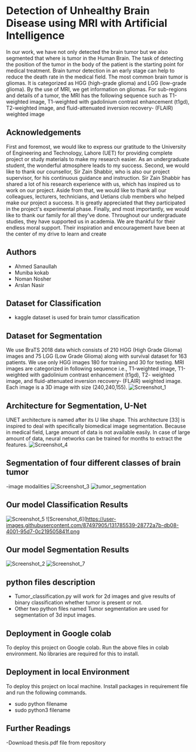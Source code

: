 
# Detection of Unhealthy Brain Disease using MRI with Artificial Intelligence

In our work, we have not only detected the brain tumor but we also segmented that
where is tumor in the Human Brain. The task of detecting the position of the tumor in the body
of the patient is the starting point for medical treatment. Brain tumor detection in an early stage
can help to reduce the death rate in the medical field. The most common brain tumor is gliomas.
It is categorized as HGG (high-grade glioma) and LGG (low-grade glioma). By the use of MRI,
we get information on gliomas. For sub-regions and details of a tumor, the MRI has the
following sequence such as T1-weighted image, T1-weighted with gadolinium contrast
enhancement (t1gd), T2-weighted image, and fluid-attenuated inversion recovery- (FLAIR)
weighted image
## Acknowledgements

 First and foremost, we would like to express our gratitude to the University of Engineering and Technology, Lahore (UET) for providing complete project or study materials to make my research easier. As an undergraduate student, the wonderful atmosphere leads to my success. Second, we would like to thank our counsellor, Sir Zain Shabbir, who is also our project supervisor, for his continuous guidance and instruction. Sir Zain Shabbir has shared a lot of his research experience with us, which has inspired us to work on our project. Aside from that, we would like to thank all our colleagues, lecturers, technicians, and Uetians club members who helped make our project a success. It is greatly appreciated that they participated in the project's experimental phase. Finally, and most importantly, we would like to thank our family for all they've done. Throughout our undergraduate studies, they have supported us   in academia. We are thankful for their endless moral support. Their inspiration and encouragement have been at the center of my drive to learn and create
  
  
## Authors

- Ahmed Sanaullah
- Muniba kokab
- Noman Nosher
- Arslan Nasir
## Dataset for Classification
- kaggle dataset is used for brain tumor classification

## Dataset for Segmentation
We use BraTS 2018 data which consists of 210 HGG (High Grade Glioma) images and 75 
LGG (Low Grade Glioma) along with survival dataset for 163 patients. We use only HGG 
images 180 for training and 30 for testing. MRI images are categorized in following sequence 
i.e., T1-weighted image, T1-weighted with gadolinium contrast enhancement (t1gd), T2-
weighted image, and fluid-attenuated inversion recovery- (FLAIR) weighted image. Each 
image is a 3D image with size (240,240,155).
![Screenshot_1](https://user-images.githubusercontent.com/87497905/131785385-36f37ad5-5067-4dcc-8a48-eab8dba5f150.png)

## Architecture for Segmentation, U-Net
UNET architecture is named after its U like shape. This architecture [33] is inspired to deal 
with specifically biomedical image segmentation. Because in medical field, Large amount of 
data is not available easily. In case of large amount of data, neural networks can be trained for 
months to extract the features. 
![Screenshot_4](https://user-images.githubusercontent.com/87497905/131785547-058cd70c-839c-4bfe-8ed4-91898ebc37db.png)

## Segmentation of four different classes of brain tumor
-image modalities
![Screenshot_3](https://user-images.githubusercontent.com/87497905/131785545-32a31e79-253d-436e-9788-cd395c09eee0.png)
![tumor_segmentation](https://user-images.githubusercontent.com/87497905/131783353-07d29f4e-f2e0-4043-a2c0-6063f072b749.jpg)
## Our model Classification Results
![Screenshot_5](https://user-images.githubusercontent.com/87497905/131785536-4732d1b9-8f3d-4bd6-baec-4ae098b04110.png)
![Screenshot_6](https://user-images.githubusercontent.com/87497905/131785539-28772a7b-db08-4001-95d7-0c219505841f.png
## Our model Segmentation Results
![Screenshot_2](https://user-images.githubusercontent.com/87497905/131785544-849139d2-db15-41f3-ab5a-1a424bee2f17.png)
![Screenshot_7](https://user-images.githubusercontent.com/87497905/131785543-55fbd1bf-d2a5-433d-9227-ada3aa7375ed.png)
## python files description
- Tumor_classification.py will work for 2d images and give results of binary classification whether tumor is present or not.
- Other two python files named Tumor segmentation are used for segmentation of 3d input images.


  
## Deployment in Google colab

To deploy this project on Google colab.
Run the above files in colab environment. No libraries are required for this to install. 

## Deployment in local Environment

To deploy this project on local machine. Install packages in requirement file and run the following commands.
- sudo python filename
- sudo python3 filename
## Further Readings
-Download thesis.pdf file from repository

